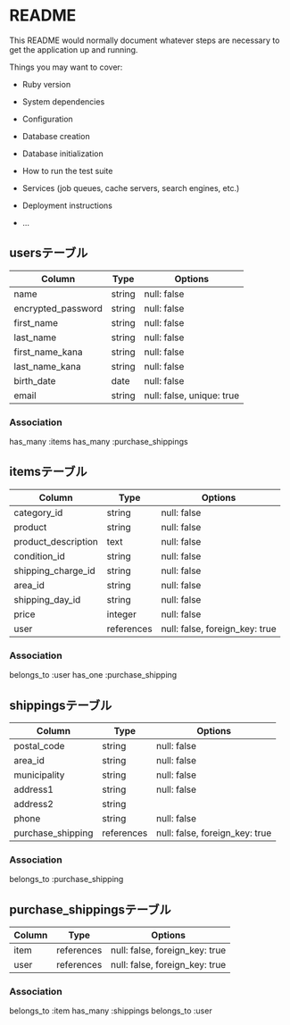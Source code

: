 # README

This README would normally document whatever steps are necessary to get the
application up and running.

Things you may want to cover:

* Ruby version

* System dependencies

* Configuration

* Database creation

* Database initialization

* How to run the test suite

* Services (job queues, cache servers, search engines, etc.)

* Deployment instructions

* ...

## usersテーブル

| Column              | Type       | Options                        |
| ------------------- | ---------- | ------------------------------ |
| name                | string     | null: false                    |
| encrypted_password  | string     | null: false                    |
| first_name          | string     | null: false                    |
| last_name           | string     | null: false                    |
| first_name_kana     | string     | null: false                    |
| last_name_kana      | string     | null: false                    |
| birth_date          | date       | null: false                    |
| email               | string     | null: false, unique: true      |

### Association
has_many :items
has_many :purchase_shippings


## itemsテーブル
| Column              | Type       | Options                        |
| ------------------- | ---------- | ------------------------------ |
| category_id         | string     | null: false                    |
| product             | string     | null: false                    |
| product_description | text       | null: false                    |
| condition_id        | string     | null: false                    |
| shipping_charge_id  | string     | null: false                    |
| area_id             | string     | null: false                    |
| shipping_day_id     | string     | null: false                    |
| price               | integer    | null: false                    |
| user                | references | null: false, foreign_key: true |

### Association
belongs_to :user
has_one    :purchase_shipping


## shippingsテーブル
| Column              | Type       | Options                        |
| ------------------- | ---------- | ------------------------------ |
| postal_code         | string     | null: false                    |
| area_id             | string     | null: false                    |
| municipality        | string     | null: false                    |
| address1            | string     | null: false                    |
| address2            | string     |                                |
| phone               | string     | null: false                    |
| purchase_shipping   | references | null: false, foreign_key: true |

### Association
belongs_to :purchase_shipping


## purchase_shippingsテーブル
| Column              | Type       | Options                        |
| ------------------- | ---------- | ------------------------------ |
| item                | references | null: false, foreign_key: true |
| user                | references | null: false, foreign_key: true |

### Association
belongs_to :item
has_many :shippings
belongs_to :user